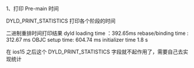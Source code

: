 1、打印 Pre-main 时间

DYLD_PRINT_STATISTICS 打印各个阶段的时间

二进制重排时间打印结果
dyld loading time ：392.65ms
rebase/binding time : 312.67 ms
OBJC setup time: 604.74 ms
initializer time 1.8 s

在 ios15 之后这个 DYLD_PRINT_STATISTICS 字段就不起作用了，需要自己去实现统计
